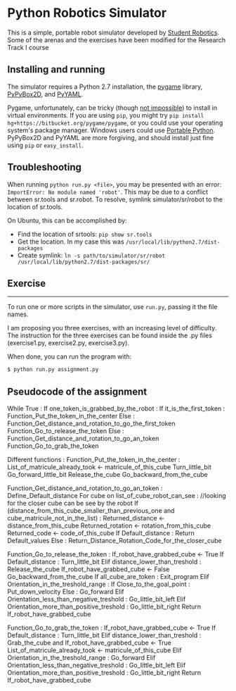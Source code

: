 Python Robotics Simulator
================================

This is a simple, portable robot simulator developed by [Student Robotics](https://studentrobotics.org).
Some of the arenas and the exercises have been modified for the Research Track I course

Installing and running
----------------------

The simulator requires a Python 2.7 installation, the [pygame](http://pygame.org/) library, [PyPyBox2D](https://pypi.python.org/pypi/pypybox2d/2.1-r331), and [PyYAML](https://pypi.python.org/pypi/PyYAML/).

Pygame, unfortunately, can be tricky (though [not impossible](http://askubuntu.com/q/312767)) to install in virtual environments. If you are using `pip`, you might try `pip install hg+https://bitbucket.org/pygame/pygame`, or you could use your operating system's package manager. Windows users could use [Portable Python](http://portablepython.com/). PyPyBox2D and PyYAML are more forgiving, and should install just fine using `pip` or `easy_install`.

## Troubleshooting

When running `python run.py <file>`, you may be presented with an error: `ImportError: No module named 'robot'`. This may be due to a conflict between sr.tools and sr.robot. To resolve, symlink simulator/sr/robot to the location of sr.tools.

On Ubuntu, this can be accomplished by:
* Find the location of srtools: `pip show sr.tools`
* Get the location. In my case this was `/usr/local/lib/python2.7/dist-packages`
* Create symlink: `ln -s path/to/simulator/sr/robot /usr/local/lib/python2.7/dist-packages/sr/`

## Exercise
-----------------------------

To run one or more scripts in the simulator, use `run.py`, passing it the file names. 

I am proposing you three exercises, with an increasing level of difficulty.
The instruction for the three exercises can be found inside the .py files (exercise1.py, exercise2.py, exercise3.py).

When done, you can run the program with:

```bash
$ python run.py assignment.py
```

Pseudocode of the assignment
---------

While True :
	If one_token_is_grabbed_by_the_robot :
		If it_is_the_first_token :
			Function_Put_the_token_in_the_center
		Else :
			Function_Get_distance_and_rotation_to_go_the_first_token
			Function_Go_to_release_the_token
	Else : 
		Function_Get_distance_and_rotation_to_go_an_token
		Function_Go_to_grab_the_token


Different functions :
Function_Put_the_token_in_the_center :
	List_of_matricule_already_took <- matricule_of_this_cube
	Turn_little_bit
	Go_forward_little_bit
	Release_the_cube
	Go_backward_from_the_cube

Function_Get_distance_and_rotation_to_go_an_token :
	Define_Default_distance
	For cube on list_of_cube_robot_can_see :  //looking for the closer cube can be see by the robot
If (distance_from_this_cube_smaller_than_previous_one and cube_matricule_not_in_the_list) :
			Returned_distance <- distance_from_this_cube
			Returned_rotation <- rotation_from_this_cube
			Returned_code <- code_of_this_cube
	If Default_distance :
		Return Default_values
	Else :
		Return_Distance_Rotation_Code_for_the_closer_cube

Function_Go_to_release_the_token :
	If_robot_have_grabbed_cube <- True
	If Default_distance :
		Turn_little_bit
	Elif distance_lower_than_treshold :
		Release_the_cube
		If_robot_have_grabbed_cube <- False
		Go_backward_from_the_cube
		If all_cube_are_token :
			Exit_program
	Elif Orientation_in_the_treshold_range :
		If Close_to_the_goal_point :
			Put_down_velocity
		Else :
			Go_forward
	Elif Orientation_less_than_negative_treshold :
		Go_little_bit_left
	Elif Orientation_more_than_positive_treshold :
		Go_little_bit_right
	Return If_robot_have_grabbed_cube

Function_Go_to_grab_the_token :
If_robot_have_grabbed_cube <- True
	If Default_distance :
		Turn_little_bit
	Elif distance_lower_than_treshold :
		Grab_the_cube and If_robot_have_grabbed_cube <- True
		List_of_matricule_already_took <- matricule_of_this_cube
	Elif Orientation_in_the_treshold_range :
		Go_forward
	Elif Orientation_less_than_negative_treshold :
		Go_little_bit_left
	Elif Orientation_more_than_positive_treshold :
		Go_little_bit_right
	Return If_robot_have_grabbed_cube


